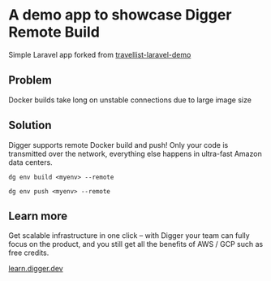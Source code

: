# A demo app to showcase Digger Remote Build

Simple Laravel app forked from [travellist-laravel-demo](https://github.com/do-community/travellist-laravel-demo)

## Problem

Docker builds take long on unstable connections due to large image size

## Solution
Digger supports remote Docker build and push! Only your code is transmitted over the network, everything else happens in ultra-fast Amazon data centers.

```
dg env build <myenv> --remote
```

```
dg env push <myenv> --remote
```

## Learn more

Get scalable infrastructure in one click – with Digger your team can fully focus on the product, and you still get all the benefits of AWS / GCP such as free credits.

[learn.digger.dev](https://learn.digger.dev) 
